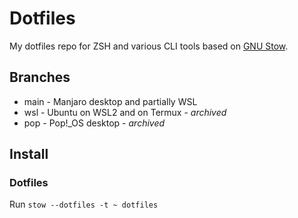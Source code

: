 # Dotfiles

My dotfiles repo for ZSH and various CLI tools based on [GNU Stow](https://www.gnu.org/software/stow/).

## Branches

- main - Manjaro desktop and partially WSL
- wsl - Ubuntu on WSL2 and on Termux - _archived_
- pop - Pop!\_OS desktop - _archived_

## Install

### Dotfiles

Run `stow --dotfiles -t ~ dotfiles`
